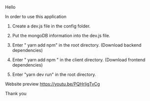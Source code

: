Hello

In order to use this application

1. Create a dev.js file in the config folder.
2. Put the mongoDB information into the dev.js file.

3. Enter " yarn add npm" in the root directory. (Download backend dependencies)
4. Enter " yarn add npm " in the client directory. (Download frontend dependencies)
5. Enter "yarn dev run" in the root directory.

Website preview
https://youtu.be/PQHrIigTvCg


Thank you
